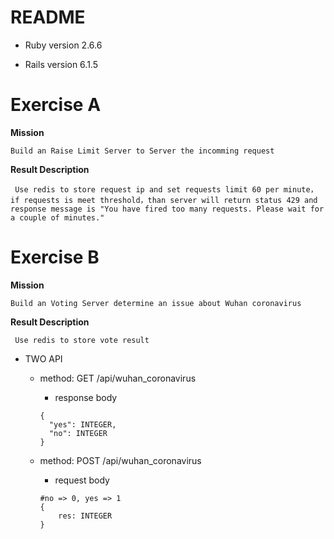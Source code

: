 # README

* Ruby version 2.6.6

* Rails version 6.1.5

# Exercise A

**Mission**

`Build an Raise Limit Server to Server the incomming request`

**Result Description**

` Use redis to store request ip and set requests limit 60 per minute，if requests is meet threshold，than server will return status 429 and response message is "You have fired too many requests. Please wait for a couple of minutes."`

# Exercise B

**Mission**

`Build an Voting Server determine an issue about Wuhan coronavirus`

**Result Description**

` Use redis to store vote result`

* TWO API

  * method: GET  /api/wuhan_coronavirus 
    * response body
    ```
    {
      "yes": INTEGER,
      "no": INTEGER
    }
    ```

  * method: POST  /api/wuhan_coronavirus 
    * request body
    ```
    #no => 0, yes => 1
    {
        res: INTEGER
    }
    ```

